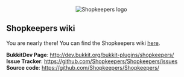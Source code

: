 <p align="center">
  <img src="https://github.com/Shopkeepers/Shopkeepers-Wiki/wiki/images/logos/shopkeepers_logo_small_with_text.png?raw=true" alt="Shopkeepers logo"/>
</p>

## Shopkeepers wiki

You are nearly there! You can find the Shopkeepers wiki [here](https://github.com/Shopkeepers/Shopkeepers-Wiki/wiki).

**BukkitDev Page**: http://dev.bukkit.org/bukkit-plugins/shopkeepers/  
**Issue Tracker**: https://github.com/Shopkeepers/Shopkeepers/issues  
**Source code**: https://github.com/Shopkeepers/Shopkeepers/  
